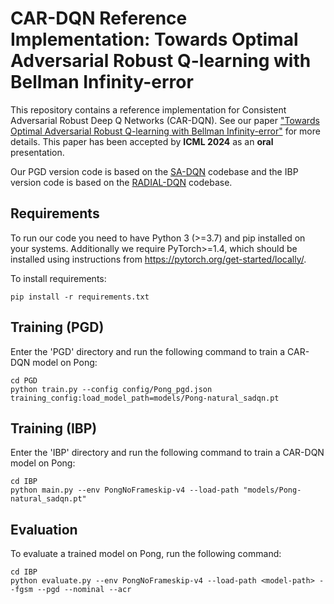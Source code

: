 # CAR-DQN Reference Implementation: Towards Optimal Adversarial Robust Q-learning with Bellman Infinity-error

This repository contains a reference implementation for Consistent Adversarial Robust Deep
Q Networks (CAR-DQN). See our paper ["Towards Optimal Adversarial Robust Q-learning with Bellman Infinity-error"](https://arxiv.org/abs/2402.02165) for more details. This paper has been accepted by **ICML 2024** as an **oral** presentation.

Our PGD version code is based on the [SA-DQN](https://github.com/chenhongge/SA_DQN) codebase and the IBP version code is based on the [RADIAL-DQN](https://github.com/tuomaso/radial_rl_v2) codebase.

## Requirements
To run our code you need to have Python 3 (>=3.7) and pip installed on your systems. Additionally we require PyTorch>=1.4, which should be installed using instructions from https://pytorch.org/get-started/locally/.

To install requirements:

```setup
pip install -r requirements.txt
```

## Training (PGD)
Enter the 'PGD' directory and run the following command to train a CAR-DQN model on Pong:
```shell
cd PGD
python train.py --config config/Pong_pgd.json training_config:load_model_path=models/Pong-natural_sadqn.pt
```

## Training (IBP)
Enter the 'IBP' directory and run the following command to train a CAR-DQN model on Pong:
```shell
cd IBP
python main.py --env PongNoFrameskip-v4 --load-path "models/Pong-natural_sadqn.pt"
```

## Evaluation
To evaluate a trained model on Pong, run the following command:
```shell
cd IBP
python evaluate.py --env PongNoFrameskip-v4 --load-path <model-path> --fgsm --pgd --nominal --acr
```
